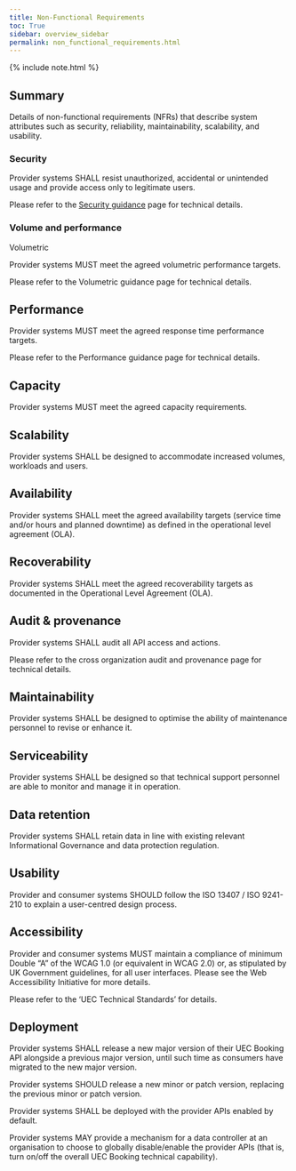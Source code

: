 ```yaml
---
title: Non-Functional Requirements
toc: True
sidebar: overview_sidebar
permalink: non_functional_requirements.html
---
```

{% include note.html %}
## Summary
Details of non-functional requirements (NFRs) that describe system attributes such as security, reliability, maintainability, scalability, and usability. 

### Security 
Provider systems SHALL resist unauthorized, accidental or unintended usage and provide access only to legitimate users. 

Please refer to the [Security guidance](security_guidance.html) page for technical details. 

### Volume and performance 

Volumetric 

Provider systems MUST meet the agreed volumetric performance targets. 

Please refer to the Volumetric guidance page for technical details. 

## Performance 

Provider systems MUST meet the agreed response time performance targets. 

 

Please refer to the Performance guidance page for technical details. 

 

## Capacity 

Provider systems MUST meet the agreed capacity requirements. 

 

## Scalability 

Provider systems SHALL be designed to accommodate increased volumes, workloads and users. 

 

## Availability 

Provider systems SHALL meet the agreed availability targets (service time and/or hours and planned downtime) as defined in the operational level agreement (OLA). 

 

## Recoverability 

Provider systems SHALL meet the agreed recoverability targets as documented in the Operational Level Agreement (OLA). 

 

## Audit & provenance 

Provider systems SHALL audit all API access and actions. 

 

Please refer to the cross organization audit and provenance page for technical details. 

 

## Maintainability 

Provider systems SHALL be designed to optimise the ability of maintenance personnel to revise or enhance it. 

 

## Serviceability 

Provider systems SHALL be designed so that technical support personnel are able to monitor and manage it in operation. 

 

## Data retention 

Provider systems SHALL retain data in line with existing relevant Informational Governance and data protection regulation. 

 

## Usability 

Provider and consumer systems SHOULD follow the ISO 13407 / ISO 9241-210 to explain a user-centred design process. 

 

## Accessibility 

Provider and consumer systems MUST maintain a compliance of minimum Double “A” of the WCAG 1.0 (or equivalent in WCAG 2.0) or, as stipulated by UK Government guidelines, for all user interfaces. Please see the Web Accessibility Initiative for more details. 

 

Please refer to the ‘UEC Technical Standards’ for details. 

 

## Deployment 

Provider systems SHALL release a new major version of their UEC Booking API alongside a previous major version, until such time as consumers have migrated to the new major version. 

 

Provider systems SHOULD release a new minor or patch version, replacing the previous minor or patch version. 

 

Provider systems SHALL be deployed with the provider APIs enabled by default. 

 

Provider systems MAY provide a mechanism for a data controller at an organisation to choose to globally disable/enable the provider APIs (that is, turn on/off the overall UEC Booking technical capability). 
